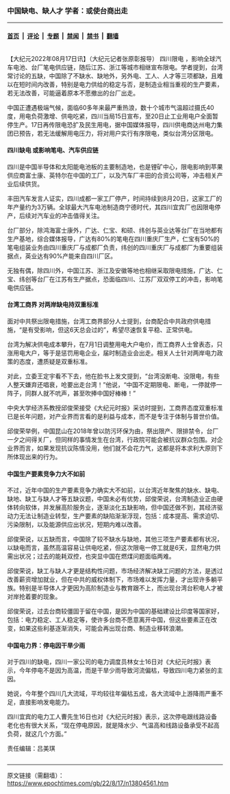 ### 中国缺电、缺人才 学者：或使台商出走

---

#### [首页](../../../..?n13804561) &nbsp;|&nbsp; [评论](../../../../../epoch-comment?n13804561) &nbsp;|&nbsp; [专题](../../../../../epoch-special?n13804561) &nbsp;|&nbsp; [禁闻](../../../../../epoch-news?n13804561) &nbsp;|&nbsp; [禁书](../../../../../books?n13804561) &nbsp;|&nbsp; [翻墙](https://github.com/gfw-breaker/nogfw/blob/master/README.md?n13804561)


<div class="column" id="artbody" itemprop="articleBody">
 <!-- article content begin -->
 <p>
  【大纪元2022年08月17日讯】（大纪元记者张原彰报导）
  <ok href="https://www.epochtimes.com/gb/tag/%E5%9B%9B%E5%B7%9D%E9%99%90%E7%94%B5.html">
   四川限电
  </ok>
  ，影响全球汽车电池、台厂笔电供应链，随后江苏、浙江等城市相继宣布限电。学者提到，台湾常讨论的五缺，中国除了不缺水、缺地外，另外电、工人、人才等三项都缺，且难以在短时间内改善，特别是电力供给的稳定与否，是制造业相当重视的生产要素，若无法改善，可能逼着原本不愿撤出的台厂出走。
 </p>
 <p>
  中国正遭遇极端气候，面临60多年来最严重热浪，数十个城市气温超过摄氏40度，用电负荷激增、供电吃紧，四川当局15日宣布，至20日止工业用电户全面暂停生产。17日再传限电恐扩及民生用电，据中国媒体报导，四川供电商达州电力集团已预告，若无法缓解用电压力，将对用户实行有序限电，类似台湾分区限电。
 </p>
 <h4>
  四川缺电 或影响笔电、汽车供应链
 </h4>
 <p>
  四川是中国半导体和太阳能电池板的主要制造地，也是锂矿中心，限电影响到苹果供应商富士康、英特尔在中国的工厂，以及汽车厂丰田的合资公司等，冲击相关产业后续供货。
 </p>
 <p>
  丰田汽车发言人证实，四川成都一家工厂停产，时间持续到8月20日，这家工厂的年产量约为3万辆。全球最大汽车电池制造商宁德时代，其四川宜宾厂也因限电停产，后续对汽车业的冲击值得关注。
 </p>
 <p>
  台厂部分，除鸿海富士康外，广达、仁宝、和硕、纬创与英业达等台厂在当地都有生产基地，综合媒体报导，广达有80%的笔电在四川重庆厂生产，仁宝有50%的笔电组装业务由四川重庆厂与成都厂负责，纬创的四川重庆厂与成都厂为重要组装据点，英业达有90%产能来自四川厂区。
 </p>
 <p>
  无独有偶，除四川外，中国江苏、浙江及安徽等地也相继采取限电措施，广达、仁宝、纬创等台厂在江苏有生产据点，恐面临四川、江苏厂双双停工的冲击，影响笔电供应链。
 </p>
 <h4>
  台湾工商界 对两岸缺电持双重标准
 </h4>
 <p>
  面对中共祭出限电措施，台湾工商界部分人士提到，台商配合中共政府供电措施，“是有受影响，但这6天总会过的”，希望尽速恢复平稳、正常供电。
 </p>
 <p>
  台湾为解决供电成本攀升，在7月1日调整用电大户电价，而工商界人士曾表态，只涨用电大户，等于是惩罚用电企业，届时制造业会出走。相关人士针对两岸电力政策的态度，遭质疑是双重标准。
 </p>
 <p>
  对此，立委王定宇看不下去，他在脸书上发文提到，“台湾没断电、没限电，有些人整天嫌弃还唱衰，呛要出走台湾！”他说，“中国不定期限电、断电，一停就停一阵子，同群人就不吭声，甚至吹捧中国好棒棒！”
 </p>
 <p>
  中央大学经济系教授邱俊荣接受《大纪元时报》采访时提到，工商界态度双重标准已是长年问题，对产业界而言看的是利益与成本，而不是专注于体制与普世价值。
 </p>
 <p>
  邱俊荣举例，中国昆山在2018年曾以防污环保为由，祭出限产、限排禁令，台厂一夕之间得关厂，但同样的事情发生在台湾，行政院可能会被抗议群众包围。对企业界而言，如果发现抗议陈情没用，他们就不会花力气，这都是将本求利大原则下所体现出来的行为。
 </p>
 <h4>
  中国生产要素竞争力大不如前
 </h4>
 <p>
  不过，近年中国的生产要素竞争力确实大不如前，以台湾近年聚焦的缺水、缺电、缺地、缺工与缺人才等五缺议题，中国未必有优势，邱俊荣说，台湾制造业正由硬体转向软体，并发展高阶服务业，逐渐淡化五缺影响，但中国还做不到，其经济驱动力无法让制造业转型，生产要素的缺陷渐渐浮现，包括：成本提高、需求迫切、污染限制，以及能源供应出状况，短期内难以改善。
 </p>
 <p>
  邱俊荣说，以五缺而言，中国除了较不缺水与缺地，其他三项生产要素都有状况，以缺电而言，虽然高温容易让供电吃紧，但这次限电一停工就是6天，显然电力供需出状况；过去的能耗双控，也突显中国在燃煤问题面临两难。
 </p>
 <p>
  邱俊荣说，缺工与缺人才更是结构性问题，市场经济解决缺工问题的方法，是透过改善薪资增加就业，但在中共的威权体制下，市场难以发挥力量，才出现许多躺平族。特别是半导体人才更因为高阶制造业与教育跟不上，而出现台湾台积电人才被对岸抢着要的现象。
 </p>
 <p>
  邱俊荣说，过去台商较僵固于留在中国，是因为中国的基础建设比印度等国家好，包括：电力稳定、工人稳定等，使许多台商不愿意离开中国，但这些要素正在改变，如果这些利基逐渐消失，可能会再出现台商、制造业移转浪潮。
 </p>
 <h4>
  中国电力界：停电因干旱少雨
 </h4>
 <p>
  对于四川的缺电，四川一家公司的电力调度员林女士16日对《大纪元时报》表示，今年停电不是因为高温，而是干旱少雨导致河流偏枯，导致四川电力紧张的主因。
 </p>
 <p>
  她说，今年整个四川几大流域，平均较往年偏枯五成，各大流域中上游降雨严重不足，直接影响发电能力。
 </p>
 <p>
  四川宜宾的电力工人曹先生16日也对《大纪元时报》表示，这次停电跟线路设备老化也有很大关系，“现在停电原因，就是降水少、气温高和线路设备承受不起高负荷，就这几个方面。”
 </p>
 <p>
  责任编辑：吕美琪
 </p>
 <!-- article content end -->
</div>


---

原文链接（需翻墙）：https://www.epochtimes.com/gb/22/8/17/n13804561.htm